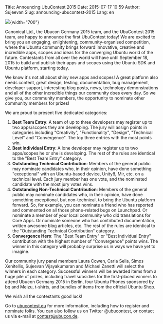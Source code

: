 Title: Announcing UbuContest 2015
Date: 2015-07-17 10:59
Author: Sujeevan
Slug: announcing-ubucontest-2015
Lang: en

![](/sites/ubucon.de/files/ubucontest.png){width="700"}  

Canonical Ltd., the Ubucon Germany 2015 team, and the UbuContest 2015
team, are happy to announce the first UbuContest today! We are excited
to bring you an engaging, enlightening, community-organised competition,
where the Ubuntu community brings forward innovative, creative and
incredible apps, scopes and ideas for the converging Ubuntu world of the
future. Contestants from all over the world will have until September
18, 2015 to build and publish their apps and scopes using the Ubuntu SDK
and Ubuntu platform, starting today.


We know it's not all about shiny new apps and scopes! A great platform
also needs content, great design, testing, documentation, bug
management, developer support, interesting blog posts, news, technology
demonstrations and all of the other incredible things our community does
every day. So we give you, our community members, the opportunity to
nominate other community members for prizes!


We are proud to present five dedicated categories:


1.  **Best Team Entry**: A team of up to three developers may register
    up to two apps/scopes they are developing. The jury will assign
    points in categories including "Creativity", "Functionality",
    "Design", "Technical Level" and "Convergence". The top three entries
    with the most points win.
2.  **Best Individual Entry**: A lone developer may register up to two
    apps/scopes he or she is developing. The rest of the rules are
    identical to the "Best Team Entry" category.
3.  **Outstanding Technical Contribution**: Members of the general
    public may nominate candidates who, in their opinion, have done
    something "exceptional" with an Ubuntu-based device, Unity8, Mir,
    etc. on a technical level. Each jury member has one vote, and the
    nominated candidate with the most jury votes wins.
4.  **Outstanding Non-Technical Contribution**: Members of the general
    public may nominate candidates who, in their opinion, have done
    something exceptional, but non-technical, to bring the Ubuntu
    platform forward. So, for example, you can nominate a friend who has
    reported and commented on all those phone-related bugs on Launchpad.
    Or nominate a member of your local community who did translations
    for Core Apps. Or nominate someone who has contributed
    documentation, written awesome blog articles, etc. The rest of the
    rules are identical to the "Outstanding Technical Contribution"
    category.
5.  **Convergence Hero**: The "Best Team Entry" or "Best Individual
    Entry" contribution with the highest number of "Convergence" points
    wins. The winner in this category will probably surprise us in ways
    we have yet to imagine.


Our community jury panel members Laura Cowen, Carla Sella, Simos
Xenitellis, Sujeevan Vijayakumaran and Michael Zanetti will select the
winners in each category. Successful winners will be awarded items from
a huge pile of prizes, including travel subsidies for the first-placed
winners to attend Ubucon Germany 2015 in Berlin, four Ubuntu Phones
sponsored by bq and Meizu, t-shirts, and bundles of items from the
official Ubuntu Shop.


We wish all the contestants good luck!


Go to [ubucontest.eu](/2015/contest/overview) for more information,
including how to register and nominate folks. You can also follow us on
Twitter [@ubucontest](https://twitter.com/ubucontest), or contact us via
e-mail at <contest@ubucon.de>.


